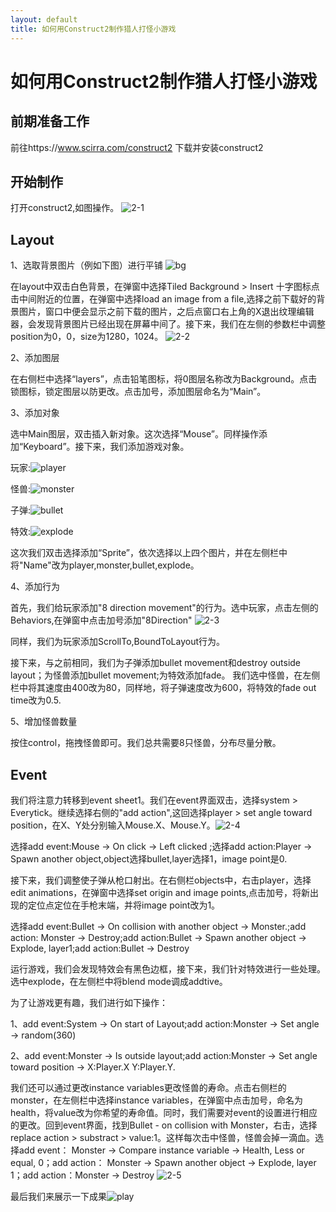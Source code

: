 ```yaml
---
layout: default
title: 如何用Construct2制作猎人打怪小游戏
---
```


# 如何用Construct2制作猎人打怪小游戏

## 前期准备工作

前往https://www.scirra.com/construct2 下载并安装construct2

## 开始制作

打开construct2,如图操作。
![2-1](images/2-1.jpg)

## Layout

1、选取背景图片（例如下图）进行平铺
![bg](images/bg.png)

在layout中双击白色背景，在弹窗中选择Tiled Background > Insert
十字图标点击中间附近的位置，在弹窗中选择load an image from a file,选择之前下载好的背景图片，窗口中便会显示之前下载的图片，之后点窗口右上角的X退出纹理编辑器，会发现背景图片已经出现在屏幕中间了。接下来，我们在左侧的参数栏中调整position为0，0，size为1280，1024。
![2-2](images/2-2.jpg)

2、添加图层

在右侧栏中选择“layers”，点击铅笔图标，将0图层名称改为Background。点击锁图标，锁定图层以防更改。点击加号，添加图层命名为“Main”。

3、添加对象

选中Main图层，双击插入新对象。这次选择“Mouse”。同样操作添加“Keyboard”。接下来，我们添加游戏对象。

玩家:![player](images/player.png)

怪兽:![monster](images/monster.png)

子弹:![bullet](images/bullet.png)

特效:![explode](images/explode.png)

这次我们双击选择添加“Sprite”，依次选择以上四个图片，并在左侧栏中将"Name"改为player,monster,bullet,explode。

4、添加行为

首先，我们给玩家添加"8 direction movement"的行为。选中玩家，点击左侧的Behaviors,在弹窗中点击加号添加"8Direction"
![2-3](images/2-3.jpg)

同样，我们为玩家添加ScrollTo,BoundToLayout行为。

接下来，与之前相同，我们为子弹添加bullet movement和destroy outside layout；为怪兽添加bullet movement;为特效添加fade。
我们选中怪兽，在左侧栏中将其速度由400改为80，同样地，将子弹速度改为600，将特效的fade out time改为0.5.

5、增加怪兽数量

按住control，拖拽怪兽即可。我们总共需要8只怪兽，分布尽量分散。

## Event

我们将注意力转移到event sheet1。我们在event界面双击，选择system > Everytick。继续选择右侧的"add action",这回选择player > set angle toward position，在X、Y处分别输入Mouse.X、Mouse.Y。![2-4](images/2-4.jpg)

选择add event:Mouse -> On click -> Left clicked ;选择add action:Player -> Spawn another object,object选择bullet,layer选择1，image point是0.

接下来，我们调整使子弹从枪口射出。在右侧栏objects中，右击player，选择edit animations，在弹窗中选择set origin and image points,点击加号，将新出现的定位点定位在手枪末端，并将image point改为1。

选择add event:Bullet -> On collision with another object -> Monster.;add action: Monster -> Destroy;add action:Bullet -> Spawn another object -> Explode, layer1;add action:Bullet -> Destroy

运行游戏，我们会发现特效会有黑色边框，接下来，我们针对特效进行一些处理。选中explode，在左侧栏中将blend mode调成addtive。

为了让游戏更有趣，我们进行如下操作：

1、add event:System -> On start of Layout;add action:Monster -> Set angle -> random(360)

2、add event:Monster -> Is outside layout;add action:Monster -> Set angle toward position -> X:Player.X  Y:Player.Y.

我们还可以通过更改instance variables更改怪兽的寿命。点击右侧栏的monster，在左侧栏中选择instance variables，在弹窗中点击加号，命名为health，将value改为你希望的寿命值。同时，我们需要对event的设置进行相应的更改。回到event界面，找到Bullet - on collision with Monster，右击，选择replace action > substract > value:1。这样每次击中怪兽，怪兽会掉一滴血。选择add event： Monster -> Compare instance variable -> Health, Less or equal, 0；add action： Monster -> Spawn another object -> Explode, layer 1；add action：Monster -> Destroy
![2-5](images/2-5.jpg)

最后我们来展示一下成果![play](images/play.gif)